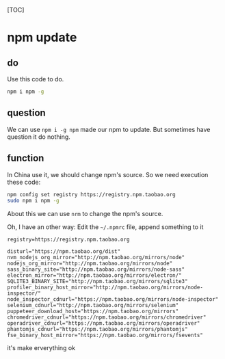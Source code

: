 [TOC]

# npm update
## do
Use this code to do.
```bash
npm i npm -g
```
## question
We can use `npm i -g npm` made our npm to update.
But sometimes have question it do nothing.
## function
In China use it, we should change npm's source. So we need execution these code:
```Bash
npm config set registry https://registry.npm.taobao.org
sudo npm i npm -g
```
About this we can use `nrm` to change the npm's source.

Oh, I have an other way: Edit the `~/.npmrc` file, append something to it

```
registry=https://registry.npm.taobao.org

disturl="https://npm.taobao.org/dist"
nvm_nodejs_org_mirror="http://npm.taobao.org/mirrors/node"
nodejs_org_mirror="http://npm.taobao.org/mirrors/node"
sass_binary_site="http://npm.taobao.org/mirrors/node-sass"
electron_mirror="http://npm.taobao.org/mirrors/electron/"
SQLITE3_BINARY_SITE="http://npm.taobao.org/mirrors/sqlite3"
profiler_binary_host_mirror="http://npm.taobao.org/mirrors/node-inspector/"
node_inspector_cdnurl="https://npm.taobao.org/mirrors/node-inspector"
selenium_cdnurl="http://npm.taobao.org/mirrors/selenium"
puppeteer_download_host="https://npm.taobao.org/mirrors"
chromedriver_cdnurl="https://npm.taobao.org/mirrors/chromedriver"
operadriver_cdnurl="https://npm.taobao.org/mirrors/operadriver"
phantomjs_cdnurl="https://npm.taobao.org/mirrors/phantomjs"
fse_binary_host_mirror="https://npm.taobao.org/mirrors/fsevents"
```

it's make erverything ok

